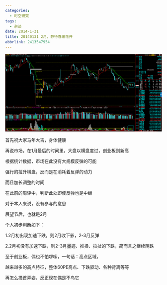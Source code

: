 ```yaml
---
categories:
  - 时空研究
tags:
  - 杂谈
date: 2014-1-31
title: 20140131 2月，静待春暖花开
abbrlink: 2413547954
---
```

![20140131-0](/images/20140131-0.gif)

首先祝大家马年大吉，身体健康

再说市场，在1月最后的时间里，大盘以横盘度过，创业板则新高

根据统计数据，市场在此没有大规模反弹的可能

强行的拉升横盘，反而是在消耗着反弹的动力

而且加长调整的时间

在此前的周评中，判断此处即使反弹也是中继

对于本人来说，没有参与的意思

展望节后，也就是2月

个人初步判断如下：

1.2月初出现加速下跌，则2月收下影，2-3月反弹

2.2月初没有加速下跌，则2-3月墨迹、推搡、拉扯的下跌，简而言之继续阴跌

至于创业板，偶也不怕啰嗦，一句话：高点区域，

越来越多的高点特征，整体60PE高点、下跌驱动、各种背离等等

再怎么搔首弄姿，反正现在偶是不鸟它